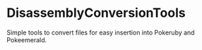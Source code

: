 # DisassemblyConversionTools
Simple tools to convert files for easy insertion into Pokeruby and Pokeemerald.
